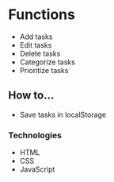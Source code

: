 # Functions
- Add tasks
- Edit tasks
- Delete tasks
- Categorize tasks
- Prioritize tasks

## How to...
- Save tasks in localStorage

### Technologies
- HTML
- CSS
- JavaScript